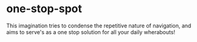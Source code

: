 # one-stop-spot
This imagination tries to condense the repetitive nature of navigation, and aims to serve's as a one stop solution for all your daily wherabouts!

